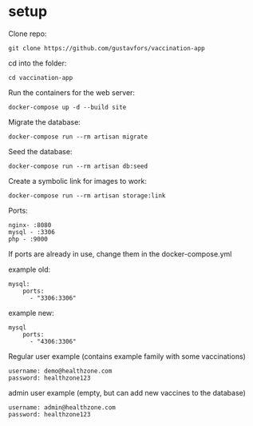 # setup

Clone repo:
```
git clone https://github.com/gustavfors/vaccination-app
```

cd into the folder:
```
cd vaccination-app
```

Run the containers for the web server:
```
docker-compose up -d --build site
```

Migrate the database:
```
docker-compose run --rm artisan migrate
```

Seed the database:
```
docker-compose run --rm artisan db:seed
```

Create a symbolic link for images to work:
```
docker-compose run --rm artisan storage:link
```

Ports:
```
nginx- :8080
mysql - :3306
php - :9000
```

If ports are already in use, change them in the docker-compose.yml

example old:
```
mysql:
    ports:
      - "3306:3306"
```

example new:
```
mysql
    ports:
      - "4306:3306"
```

Regular user example (contains example family with some vaccinations)
```
username: demo@healthzone.com
password: healthzone123
```

admin user example (empty, but can add new vaccines to the database)
```
username: admin@healthzone.com
password: healthzone123
```
